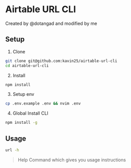# Airtable URL CLI 
Created by @dotangad and modified by me

## Setup
1. Clone
```sh
git clone git@github.com:kavin25/airtable-url-cli
cd airtable-url-cli
```

2. Install
```sh
npm install
```

3. Setup env
```sh
cp .env.example .env && nvim .env
```

4. Global Install CLI
```sh
npm install -g
```

## Usage
```sh
url -h
```
> Help Command which gives you usage instructions
